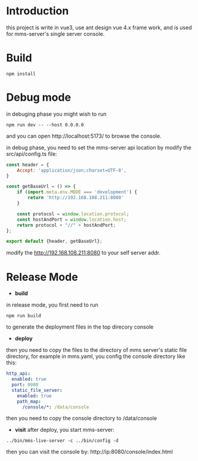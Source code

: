 # Introduction
this project is write in vue3, use ant design vue 4.x frame work, and is used for mms-server's single server console.

# Build
```
npm install
```

# Debug mode
in debuging phase you might wish to run
```
npm run dev -- --host 0.0.0.0
```

and you can open http://localhost:5173/ to browse the console.

in debug phase, you need to set the mms-server api location by modify the src/api/config.ts file:
``` javascript
const header = {
    Accept: 'application/json;charset=UTF-8',
}

const getBaseUrl = () => {
    if (import.meta.env.MODE === 'development') {
        return 'http://192.168.108.211:8080'
    }

    const protocol = window.location.protocol;
    const hostAndPort = window.location.host;
    return protocol + "//" + hostAndPort;
};

export default {header, getBaseUrl};
```
modify the http://192.168.108.211:8080 to your self server addr.

# Release Mode
* **build** 

in release mode, you first need to run
```
npm run build
```
to generate the deployment files in the top direcory console
* **deploy**

then you need to copy the files to the directory of mms server's static file directory, for example in mms.yaml, you config the console directory like this:
``` yaml
http_api:
  enabled: true
  port: 8080
  static_file_server:
    enabled: true
    path_map:
      /console/*: /data/console
``` 
then you need to copy the console directory to /data/console
* **visit**
after deploy, you start mms-server:
```
../bin/mms-live-server -c ../bin/config -d
```
then you can visit the console by:
http://ip:8080/console/index.html